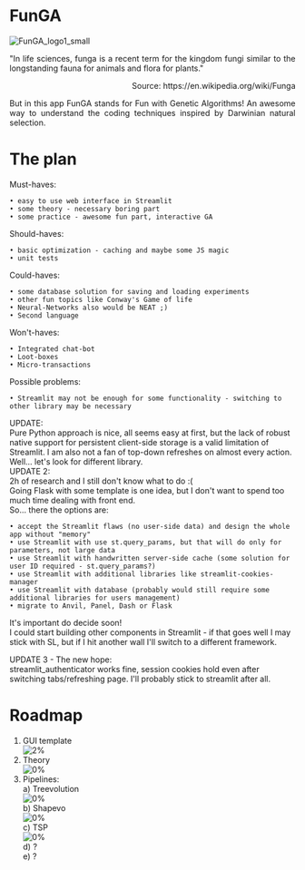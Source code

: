 # FunGA

![FunGA_logo1_small](https://github.com/ticklish-caiman/FunGA/assets/91501936/49f9182c-15fc-4e71-9a74-b7eadd630728)

<p align="justify">
"In life sciences, funga is a recent term for the kingdom fungi similar to the longstanding fauna for animals and flora for plants."
  <p align="right">Source: https://en.wikipedia.org/wiki/Funga</p>
<p align="justify">
But in this app FunGA stands for Fun with Genetic Algorithms!
An awesome way to understand the coding techniques inspired by Darwinian natural selection.
</p>


# The plan
Must-haves:

    • easy to use web interface in Streamlit
    • some theory - necessary boring part
    • some practice - awesome fun part, interactive GA
 

Should-haves:


    • basic optimization - caching and maybe some JS magic
    • unit tests

Could-haves:


    • some database solution for saving and loading experiments
    • other fun topics like Conway's Game of life
    • Neural-Networks also would be NEAT ;) 
    • Second language

Won't-haves:


    • Integrated chat-bot
    • Loot-boxes
    • Micro-transactions


<p align="justify">
Possible problems:
</p>
    
    • Streamlit may not be enough for some functionality - switching to other library may be necessary
  UPDATE: <br/>
  Pure Python approach is nice, all seems easy at first, 
  but the lack of robust native support for persistent client-side storage is a valid limitation of Streamlit.
  I am also not a fan of top-down refreshes on almost every action.
  Well... let's look for different library.<br/>
  UPDATE 2: <br/>
  2h of research and I still don't know what to do :( <br/>
  Going Flask with some template is one idea, but I don't want to spend too much time dealing with front end.
  <br/>So... there the options are:

    • accept the Streamlit flaws (no user-side data) and design the whole app without "memory"
    • use Streamlit with use st.query_params, but that will do only for parameters, not large data
    • use Streamlit with handwritten server-side cache (some solution for user ID required - st.query_params?)
    • use Streamlit with additional libraries like streamlit-cookies-manager
    • use Streamlit with database (probably would still require some additional libraries for users management)
    • migrate to Anvil, Panel, Dash or Flask


It's important do decide soon! <br/>
I could start building other components in Streamlit - if that goes well I may stick with SL, but if I hit another wall I'll switch to a different framework.

UPDATE 3 - The new hope: <br/>
streamlit_authenticator works fine, session cookies hold even after switching tabs/refreshing page.
I'll probably stick to streamlit after all.

# Roadmap
1. GUI template<br/>
![2%](https://progress-bar.dev/2?title=progress&width=400)
2. Theory<br/>
![0%](https://progress-bar.dev/0?title=progress&width=400)
3. Pipelines:<br/>
   a) Treevolution<br/>
   ![0%](https://progress-bar.dev/0?title=progress&width=400) <br/>
   b) Shapevo<br/>
   ![0%](https://progress-bar.dev/0?title=progress&width=400) <br/>
   c) TSP <br/>
   ![0%](https://progress-bar.dev/0?title=progress&width=400) <br/>
   d) ? <br/>
   e) ? <br/>
     

